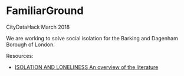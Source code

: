 # FamiliarGround
CityDataHack March 2018

We are working to solve social isolation for the Barking and Dagenham Borough of London.

Resources:

- [ISOLATION AND LONELINESS An overview of the literature]


[ISOLATION AND LONELINESS An overview of the literature]: https://www.redcross.org.uk/What-we-do/Health-and-social-care/Independent-living/Loneliness-and-isolation/~/media/BritishRedCross/Documents/What%20we%20do/UK%20services/CoOpIsolationLonelinessA444ppAW.pdf